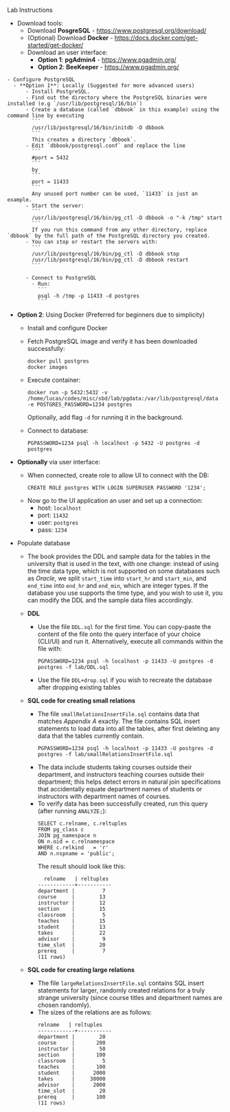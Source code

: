 Lab Instructions


- Download tools:
  - Download **PosgreSQL** - https://www.postgresql.org/download/
  - (Optional) Download **Docker** - https://docs.docker.com/get-started/get-docker/
  - Download an user interface:
    - **Option 1**: **pgAdmin4** - https://www.pgadmin.org/
    - **Option 2**: **BeeKeeper** - https://www.pgadmin.org/

```
- Configure PostgreSQL
  - **Option 1**: Locally (Suggested for more advanced users)
      - Install PostgreSQL.
      - Find out the directory where the PostgreSQL binaries were installed (e.g `/usr/lib/postgresql/16/bin`)
      - Create a database (called `dbbook` in this example) using the command line by executing
        ```
        /usr/lib/postgresql/16/bin/initdb -D dbbook 
        ```
        This creates a directory `dbbook`.
      - Edit `dbbook/postgresql.conf` and replace the line
        ```
        #port = 5432
        ```
        by
        ```
        port = 11433
        ```
        Any unused port number can be used, `11433` is just an example.
      - Start the server:
        ```
        /usr/lib/postgresql/16/bin/pg_ctl -D dbbook -o "-k /tmp" start
        ```
        If you run this command from any other directory, replace `dbbook` by the full path of the PostgreSQL directory you created.
      - You can stop or restart the servers with:
        ```
        /usr/lib/postgresql/16/bin/pg_ctl -D dbbook stop
        /usr/lib/postgresql/16/bin/pg_ctl -D dbbook restart
        ```

      - Connect to PostgreSQL
        - Run:
          ```
          psql -h /tmp -p 11433 -d postgres
          ```
```

  - **Option 2**: Using Docker (Preferred for beginners due to simplicity)
    - Install and configure Docker
    - Fetch PostgreSQL image and verify it has been downloaded successfully:
      ```
      docker pull postgres
      docker images
      ```
    - Execute container:
      ```
      docker run -p 5432:5432 -v /home/lucas/codes/misc/sbd/lab/pgdata:/var/lib/postgresql/data -e POSTGRES_PASSWORD=1234 postgres
      ```
      Optionally, add flag `-d` for running it in the background.

    - Connect to database:
      ```
      PGPASSWORD=1234 psql -h localhost -p 5432 -U postgres -d postgres
      ```

  - **Optionally** via user interface:
    - When connected, create role to allow UI to connect with the DB:
      ```
      CREATE ROLE postgres WITH LOGIN SUPERUSER PASSWORD '1234';
      ```
    - Now go to the UI application an user and set up a connection:
      - host: `localhost`
      - port: `11432`
      - user: `postgres`
      - pass: `1234`

- Populate database
  - The book provides the DDL and sample data for the tables in the university that is used in the text, with one change: instead of using the time data type, which is not supported on some databases such as *Oracle*, we split `start_time` into `start_hr` and `start_min`, and `end_time` into `end_hr` and `end_min`, which are integer types. If the database you use supports the time type, and you wish to use it, you can modify the DDL and the sample data files accordingly.

  - **DDL**
    - Use the file `DDL.sql` for the first time. You can copy-paste the content of the file onto the query interface of your choice (CLI/UI) and run it. Alternatively, execute all commands within the file with:
      ```
      PGPASSWORD=1234 psql -h localhost -p 11433 -U postgres -d postgres -f lab/DDL.sql
      ```
    - Use the file `DDL+drop.sql` if you wish to recreate the database after dropping existing tables
  - **SQL code for creating small relations**
    - The file `smallRelationsInsertFile.sql` contains data that matches *Appendix A* exactly. The file contains SQL insert statements to load data into all the tables, after first deleting any data that the tables currently contain.
      ```
      PGPASSWORD=1234 psql -h localhost -p 11433 -U postgres -d postgres -f lab/smallRelationsInsertFile.sql
      ```
    - The data include students taking courses outside their department, and instructors teaching courses outside their department; this helps detect errors in natural join specifications that accidentally equate department names of students or instructors with department names of courses.
    - To verify data has been successfully created, run this query (after running `ANALYZE;`):
      ```
      SELECT c.relname, c.reltuples
      FROM pg_class c
      JOIN pg_namespace n
      ON n.oid = c.relnamespace
      WHERE c.relkind   = 'r'
      AND n.nspname = 'public';
      ```
      The result should look like this:
      ```
        relname   | reltuples
      ------------+-----------
      department |         7
      course     |        13
      instructor |        12
      section    |        15
      classroom  |         5
      teaches    |        15
      student    |        13
      takes      |        22
      advisor    |         9
      time_slot  |        20
      prereq     |         7
      (11 rows)
      ```

  - **SQL code for creating large relations**
    - The file `largeRelationsInsertFile.sql` contains SQL insert statements for larger, randomly created relations for a truly strange university (since course titles and department names are chosen randomly).
    - The sizes of the relations are as follows:
      ```
      relname   | reltuples
      ------------+-----------
      department |        20
      course     |       200
      instructor |        50
      section    |       100
      classroom  |         5
      teaches    |       100
      student    |      2000
      takes      |     30000
      advisor    |      2000
      time_slot  |        20
      prereq     |       100
      (11 rows)
      ```
